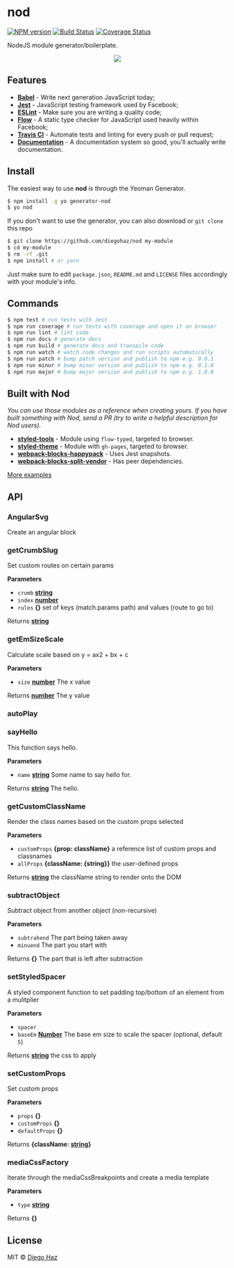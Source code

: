 # nod

[![NPM version](https://img.shields.io/npm/v/generator-nod.svg?style=flat-square)](https://npmjs.org/package/ggenerator-nod)
[![Build Status](https://img.shields.io/travis/diegohaz/nod/master.svg?style=flat-square)](https://travis-ci.org/diegohaz/nod) [![Coverage Status](https://img.shields.io/codecov/c/github/diegohaz/nod/master.svg?style=flat-square)](https://codecov.io/gh/diegohaz/nod/branch/master)

NodeJS module generator/boilerplate.

<p align="center"><img src="https://cloud.githubusercontent.com/assets/3068563/21958520/77e4f45e-da97-11e6-9685-fe380a9cce3d.gif"></p>

## Features

-   [**Babel**](https://babeljs.io/) - Write next generation JavaScript today;
-   [**Jest**](https://facebook.github.io/jest) - JavaScript testing framework used by Facebook;
-   [**ESLint**](http://eslint.org/) - Make sure you are writing a quality code;
-   [**Flow**](https://flowtype.org/) - A static type checker for JavaScript used heavily within Facebook;
-   [**Travis CI**](https://travis-ci.org) - Automate tests and linting for every push or pull request;
-   [**Documentation**](http://documentation.js.org/) - A documentation system so good, you'll actually write documentation.

## Install

The easiest way to use **nod** is through the Yeoman Generator.

```sh
$ npm install -g yo generator-nod
$ yo nod
```

If you don't want to use the generator, you can also download or `git clone` this repo

```sh
$ git clone https://github.com/diegohaz/nod my-module
$ cd my-module
$ rm -rf .git
$ npm install # or yarn
```

Just make sure to edit `package.json`, `README.md` and `LICENSE` files accordingly with your module's info.

## Commands

```sh
$ npm test # run tests with Jest
$ npm run coverage # run tests with coverage and open it on browser
$ npm run lint # lint code
$ npm run docs # generate docs
$ npm run build # generate docs and transpile code
$ npm run watch # watch code changes and run scripts automatically
$ npm run patch # bump patch version and publish to npm e.g. 0.0.1
$ npm run minor # bump minor version and publish to npm e.g. 0.1.0
$ npm run major # bump major version and publish to npm e.g. 1.0.0
```

## Built with Nod

_You can use those modules as a reference when creating yours. If you have built something with Nod, send a PR (try to write a helpful description for Nod users)._

-   [**styled-tools**](https://github.com/diegohaz/styled-tools) - Module using `flow-typed`, targeted to browser.
-   [**styled-theme**](https://github.com/diegohaz/styled-theme) - Module with `gh-pages`, targeted to browser.
-   [**webpack-blocks-happypack**](https://github.com/diegohaz/webpack-blocks-happypack) - Uses Jest snapshots.
-   [**webpack-blocks-split-vendor**](https://github.com/diegohaz/webpack-blocks-split-vendor) - Has peer dependencies.

[More examples](https://github.com/search?l=Markdown&q=generator-nod-2196F3&type=Code)

## API

<!-- Generated by documentation.js. Update this documentation by updating the source code. -->

### AngularSvg

Create an angular block

### getCrumbSlug

Set custom routes on certain params

**Parameters**

-   `crumb` **[string](https://developer.mozilla.org/en-US/docs/Web/JavaScript/Reference/Global_Objects/String)** 
-   `index` **[number](https://developer.mozilla.org/en-US/docs/Web/JavaScript/Reference/Global_Objects/Number)** 
-   `rules` **{}** set of keys (match.params path) and values (route to go to)

Returns **[string](https://developer.mozilla.org/en-US/docs/Web/JavaScript/Reference/Global_Objects/String)** 

### getEmSizeScale

Calculate scale based on y = ax2 + bx + c

**Parameters**

-   `size` **[number](https://developer.mozilla.org/en-US/docs/Web/JavaScript/Reference/Global_Objects/Number)** The x value

Returns **[number](https://developer.mozilla.org/en-US/docs/Web/JavaScript/Reference/Global_Objects/Number)** The y value

### autoPlay

### sayHello

This function says hello.

**Parameters**

-   `name` **[string](https://developer.mozilla.org/en-US/docs/Web/JavaScript/Reference/Global_Objects/String)** Some name to say hello for.

Returns **[string](https://developer.mozilla.org/en-US/docs/Web/JavaScript/Reference/Global_Objects/String)** The hello.

### getCustomClassName

Render the class names based on the custom props selected

**Parameters**

-   `customProps` **{prop: className}** a reference list of custom props and classnames
-   `allProps` **{className: {string}}** the user-defined props

Returns **[string](https://developer.mozilla.org/en-US/docs/Web/JavaScript/Reference/Global_Objects/String)** the className string to render onto the DOM

### subtractObject

Subtract object from another object (non-recursive)

**Parameters**

-   `subtrahend`  The part being taken away
-   `minuend`  The part you start with

Returns **{}** The part that is left after subtraction

### setStyledSpacer

A styled component function to set padding top/bottom of an element
from a mulitplier

**Parameters**

-   `spacer`  
-   `baseEm` **[Number](https://developer.mozilla.org/en-US/docs/Web/JavaScript/Reference/Global_Objects/Number)** The base em size to scale the spacer (optional, default `5`)

Returns **[string](https://developer.mozilla.org/en-US/docs/Web/JavaScript/Reference/Global_Objects/String)** the css to apply

### setCustomProps

Set custom props

**Parameters**

-   `props` **{}** 
-   `customProps` **{}** 
-   `defaultProps` **{}** 

Returns **{className: [string](https://developer.mozilla.org/en-US/docs/Web/JavaScript/Reference/Global_Objects/String)}** 

### mediaCssFactory

Iterate through the mediaCssBreakpoints and create a media template

**Parameters**

-   `type` **[string](https://developer.mozilla.org/en-US/docs/Web/JavaScript/Reference/Global_Objects/String)** 

Returns **{}** 

## License

MIT © [Diego Haz](https://github.com/diegohaz)
